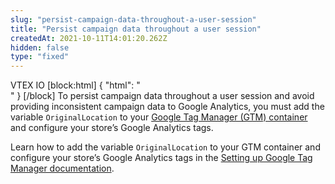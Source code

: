 ```yaml
---
slug: "persist-campaign-data-throughout-a-user-session"
title: "Persist campaign data throughout a user session"
createdAt: 2021-10-11T14:01:20.262Z
hidden: false
type: "fixed"
---
```


<span class="badge" id="vtex-io">VTEX IO</span>
[block:html]
{
  "html": "<br>"
}
[/block]
To persist campaign data throughout a user session and avoid providing inconsistent campaign data to Google Analytics, you must add the variable `OriginalLocation` to your [Google Tag Manager (GTM) container](https://tagmanager.google.com/) and configure your store’s Google Analytics tags. 

Learn how to add the variable `OriginalLocation` to your GTM container and configure your store’s Google Analytics tags in the [Setting up Google Tag Manager documentation](https://developers.vtex.com/vtex-developer-docs/docs/vtex-io-documentation-setting-up-google-tag-manager#creating-the-original-location-and-original-referrer-variables).